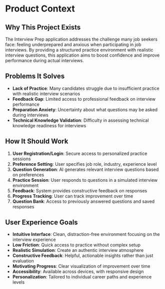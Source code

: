 # Product Context

## Why This Project Exists
The Interview Prep application addresses the challenge many job seekers face: feeling underprepared and anxious when participating in job interviews. By providing a structured practice environment with realistic interview questions, this application aims to boost confidence and improve performance during actual interviews.

## Problems It Solves
- **Lack of Practice**: Many candidates struggle due to insufficient practice with realistic interview scenarios
- **Feedback Gap**: Limited access to professional feedback on interview performance
- **Preparation Anxiety**: Uncertainty about what questions may be asked during interviews
- **Technical Knowledge Validation**: Difficulty in assessing technical knowledge readiness for interviews

## How It Should Work
1. **User Registration/Login**: Secure access to personalized practice sessions
2. **Preference Setting**: User specifies job role, industry, experience level
3. **Question Generation**: AI generates relevant interview questions based on preferences
4. **Practice Session**: User responds to questions in a simulated interview environment
5. **Feedback**: System provides constructive feedback on responses
6. **Progress Tracking**: User can track improvement over time
7. **Question Bank**: Access to previously answered questions and saved responses

## User Experience Goals
- **Intuitive Interface**: Clean, distraction-free environment focusing on the interview experience
- **Low Friction**: Quick access to practice without complex setup
- **Realistic Simulation**: Create an authentic interview atmosphere
- **Constructive Feedback**: Helpful, actionable insights rather than just evaluation
- **Motivating Progress**: Clear visualization of improvement over time
- **Accessibility**: Available across devices, with responsive design
- **Personalization**: Tailored to individual career paths and experience levels